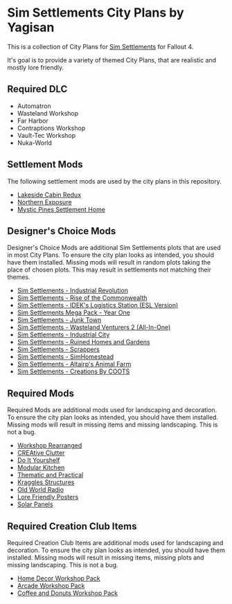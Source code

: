 # Sim Settlements City Plans by Yagisan

This is a collection of City Plans for [Sim Settlements](https://www.nexusmods.com/fallout4/mods/21872/) for Fallout 4.

It's goal is to provide a variety of themed City Plans, that are realistic and mostly lore friendly.

## Required DLC
* Automatron
* Wasteland Workshop
* Far Harbor
* Contraptions Workshop
* Vault-Tec Workshop
* Nuka-World

## Settlement Mods
The following settlement mods are used by the city plans in this repository.

* [Lakeside Cabin Redux](https://www.nexusmods.com/fallout4/mods/19463)
* [Northern Exposure](https://www.nexusmods.com/fallout4/mods/29900)
* [Mystic Pines Settlement Home](https://www.nexusmods.com/fallout4/mods/20588)


## Designer's Choice Mods
Designer's Choice Mods are additional Sim Settlements plots that are used in most City Plans. To ensure the city plan looks as intended, you should have them installed.
Missing mods will result in random plots taking the place of chosen plots. This may result in settlements not matching their themes.

* [Sim Settlements - Industrial Revolution](https://www.nexusmods.com/fallout4/mods/25213)
* [Sim Settlements - Rise of the Commonwealth](https://www.nexusmods.com/fallout4/mods/28599)
* [Sim Settlements - IDEK's Logistics Station (ESL Version)](https://www.nexusmods.com/fallout4/mods/28945)
* [Sim Settlements Mega Pack - Year One](https://www.nexusmods.com/fallout4/mods/30396)
* [Sim Settlements - Junk Town](https://www.nexusmods.com/fallout4/mods/26107)
* [Sim Settlements - Wasteland Venturers 2 (All-In-One)](https://www.nexusmods.com/fallout4/mods/30081)
* [Sim Settlements - Industrial City](https://www.nexusmods.com/fallout4/mods/23948)
* [Sim Settlements - Ruined Homes and Gardens](https://www.nexusmods.com/fallout4/mods/23917)
* [Sim Settlements - Scrappers](https://www.nexusmods.com/fallout4/mods/25679)
* [Sim Settlements - SimHomestead](https://www.nexusmods.com/fallout4/mods/24491)
* [Sim Settlements - Altairp's Animal Farm](https://www.nexusmods.com/fallout4/mods/23421)
* [Sim Settlements - Creations By COOTS](https://www.nexusmods.com/fallout4/mods/29250)

## Required Mods
Required Mods are additional mods used for landscaping and decoration. To ensure the city plan looks as intended, you should have them installed.
Missing mods will result in missing items and missing landscaping. This is not a bug.

* [Workshop Rearranged](https://www.nexusmods.com/fallout4/mods/16181)
* [CREAtive Clutter](https://www.nexusmods.com/fallout4/mods/20782)
* [Do It Yourshelf](https://www.nexusmods.com/fallout4/mods/14532)
* [Modular Kitchen](https://www.nexusmods.com/fallout4/mods/17141)
* [Thematic and Practical](https://www.nexusmods.com/fallout4/mods/16207)
* [Kraggles Structures](https://www.nexusmods.com/fallout4/mods/28588)
* [Old World Radio](https://www.nexusmods.com/fallout4/mods/9048)
* [Lore Friendly Posters](https://www.nexusmods.com/fallout4/mods/7145)
* [Solar Panels](https://www.nexusmods.com/fallout4/mods/17168)

## Required Creation Club Items
Required Creation Club Items are additional mods used for landscaping and decoration. To ensure the city plan looks as intended, you should have them installed.
Missing mods will result in missing items, missing plots and missing landscaping. This is not a bug.

* [Home Decor Workshop Pack](https://creationclub.bethesda.net/en)
* [Arcade Workshop Pack](https://creationclub.bethesda.net/en)
* [Coffee and Donuts Workshop Pack](https://creationclub.bethesda.net/en)
